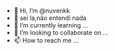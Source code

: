 - 👋 Hi, I’m @nuvenkk
- 👀 sei la,não entendi nada
- 🌱 I’m currently learning ...
- 💞️ I’m looking to collaborate on ...
- 📫 How to reach me ...

<!---
nuvenkk/nuvenkk is a ✨ special ✨ repository because its `README.md` (this file) appears on your GitHub profile.
You can click the Preview link to take a look at your changes.
--->
